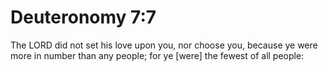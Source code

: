# Deuteronomy 7:7

The LORD did not set his love upon you, nor choose you, because ye were more in number than any people; for ye [were] the fewest of all people: